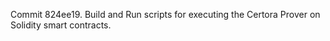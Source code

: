 Commit 824ee19.                    Build and Run scripts for executing the Certora Prover on Solidity smart contracts.